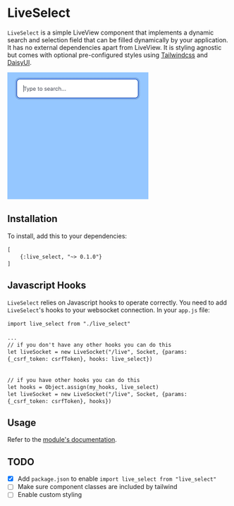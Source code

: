 # LiveSelect

`LiveSelect` is a simple LiveView component that implements a dynamic search and selection
field that can be filled dynamically by your application. It has no external dependencies apart from
LiveView. It is styling agnostic but comes with optional pre-configured styles
using [Tailwindcss](https://tailwindcss.com/)
and [DaisyUI](https://daisyui.com/).

![Demo](priv/static/images/demo.gif)

## Installation

To install, add this to your dependencies:

```
[
    {:live_select, "~> 0.1.0"}
]
```

## Javascript Hooks

`LiveSelect` relies on Javascript hooks to operate correctly. You need to add `LiveSelect`'s hooks to your websocket
connection.
In your `app.js` file:

```
import live_select from "./live_select"

...
// if you don't have any other hooks you can do this
let liveSocket = new LiveSocket("/live", Socket, {params: {_csrf_token: csrfToken}, hooks: live_select})


// if you have other hooks you can do this
let hooks = Object.assign(my_hooks, live_select)
let liveSocket = new LiveSocket("/live", Socket, {params: {_csrf_token: csrfToken}, hooks})
```

## Usage

Refer to the [module's documentation](`LiveSelect`).

## TODO

 - [X] Add `package.json` to enable `import live_select from "live_select"`
 - [ ] Make sure component classes are included by tailwind 
 - [ ] Enable custom styling 